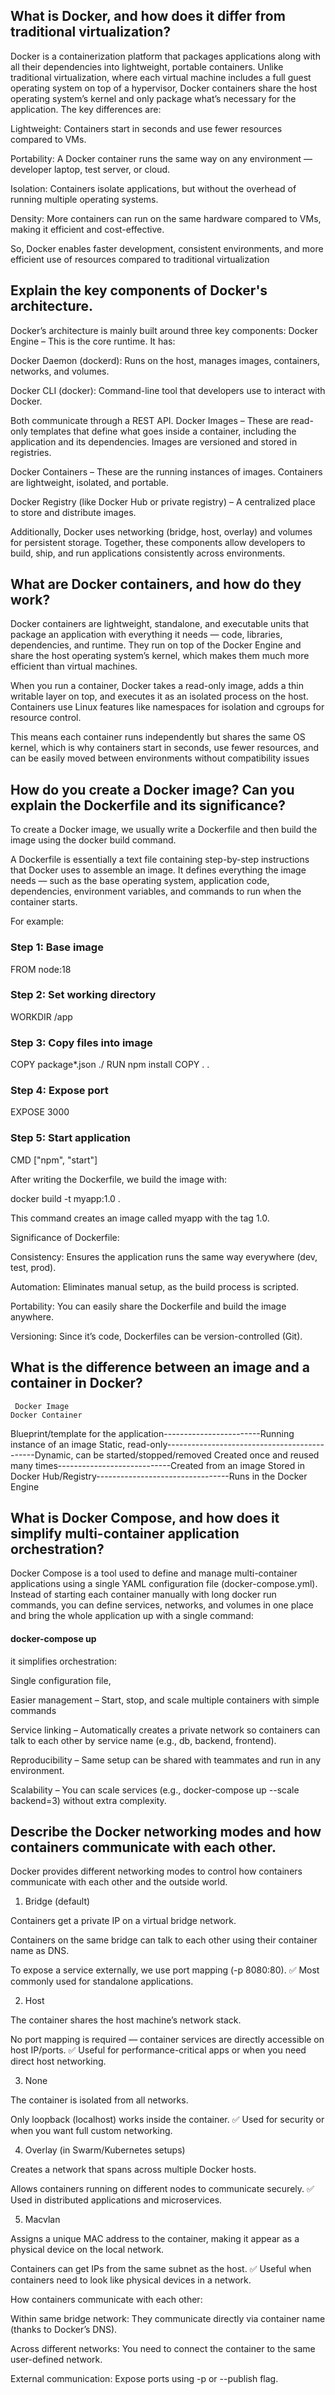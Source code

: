 ## What is Docker, and how does it differ from traditional virtualization?
Docker is a containerization platform that packages applications along with all their dependencies into lightweight, portable containers. Unlike traditional virtualization, where each virtual machine includes a full guest operating system on top of a hypervisor, Docker containers share the host operating system’s kernel and only package what’s necessary for the application.
The key differences are:

Lightweight: Containers start in seconds and use fewer resources compared to VMs.

Portability: A Docker container runs the same way on any environment — developer laptop, test server, or cloud.

Isolation: Containers isolate applications, but without the overhead of running multiple operating systems.

Density: More containers can run on the same hardware compared to VMs, making it efficient and cost-effective.

So, Docker enables faster development, consistent environments, and more efficient use of resources compared to traditional virtualization

##     Explain the key components of Docker's architecture.
Docker’s architecture is mainly built around three key components:
Docker Engine – This is the core runtime. It has:

Docker Daemon (dockerd): Runs on the host, manages images, containers, networks, and volumes.

Docker CLI (docker): Command-line tool that developers use to interact with Docker.

Both communicate through a REST API.
Docker Images – These are read-only templates that define what goes inside a container, including the application and its dependencies. Images are versioned and stored in registries.

Docker Containers – These are the running instances of images. Containers are lightweight, isolated, and portable.

Docker Registry (like Docker Hub or private registry) – A centralized place to store and distribute images.

Additionally, Docker uses networking (bridge, host, overlay) and volumes for persistent storage.
Together, these components allow developers to build, ship, and run applications consistently across environments.

##     What are Docker containers, and how do they work?
Docker containers are lightweight, standalone, and executable units that package an application with everything it needs — code, libraries, dependencies, and runtime. They run on top of the Docker Engine and share the host operating system’s kernel, which makes them much more efficient than virtual machines.

When you run a container, Docker takes a read-only image, adds a thin writable layer on top, and executes it as an isolated process on the host. Containers use Linux features like namespaces for isolation and cgroups for resource control.

This means each container runs independently but shares the same OS kernel, which is why containers start in seconds, use fewer resources, and can be easily moved between environments without compatibility issues

##    How do you create a Docker image? Can you explain the Dockerfile and its significance?
To create a Docker image, we usually write a Dockerfile and then build the image using the docker build command.

A Dockerfile is essentially a text file containing step-by-step instructions that Docker uses to assemble an image. It defines everything the image needs — such as the base operating system, application code, dependencies, environment variables, and commands to run when the container starts.

For example:

### Step 1: Base image
FROM node:18

### Step 2: Set working directory
WORKDIR /app

### Step 3: Copy files into image
COPY package*.json ./
RUN npm install
COPY . .

### Step 4: Expose port
EXPOSE 3000

### Step 5: Start application
CMD ["npm", "start"]

After writing the Dockerfile, we build the image with:

docker build -t myapp:1.0 .

This command creates an image called myapp with the tag 1.0.

Significance of Dockerfile:

Consistency: Ensures the application runs the same way everywhere (dev, test, prod).

Automation: Eliminates manual setup, as the build process is scripted.

Portability: You can easily share the Dockerfile and build the image anywhere.

Versioning: Since it’s code, Dockerfiles can be version-controlled (Git).

##     What is the difference between an image and a container in Docker?
     Docker Image	                                                   Docker Container
Blueprint/template for the application------------------------Running instance of an image
Static, read-only---------------------------------------------Dynamic, can be started/stopped/removed
Created once and reused many times----------------------------Created from an image
Stored in Docker Hub/Registry---------------------------------Runs in the Docker Engine
##     What is Docker Compose, and how does it simplify multi-container application orchestration?
Docker Compose is a tool used to define and manage multi-container applications using a single YAML configuration file (docker-compose.yml). Instead of starting each container manually with long docker run commands, you can define services, networks, and volumes in one place and bring the whole application up with a single command:
#### docker-compose up

it simplifies orchestration:

Single configuration file, 

Easier management – Start, stop, and scale multiple containers with simple commands

Service linking – Automatically creates a private network so containers can talk to each other by service name (e.g., db, backend, frontend).

Reproducibility – Same setup can be shared with teammates and run in any environment.

Scalability – You can scale services (e.g., docker-compose up --scale backend=3) without extra complexity.

##     Describe the Docker networking modes and how containers communicate with each other.
Docker provides different networking modes to control how containers communicate with each other and the outside world.

1. Bridge (default)

Containers get a private IP on a virtual bridge network.

Containers on the same bridge can talk to each other using their container name as DNS.

To expose a service externally, we use port mapping (-p 8080:80).
✅ Most commonly used for standalone applications.

2. Host

The container shares the host machine’s network stack.

No port mapping is required — container services are directly accessible on host IP/ports.
✅ Useful for performance-critical apps or when you need direct host networking.

3. None

The container is isolated from all networks.

Only loopback (localhost) works inside the container.
✅ Used for security or when you want full custom networking.

4. Overlay (in Swarm/Kubernetes setups)

Creates a network that spans across multiple Docker hosts.

Allows containers running on different nodes to communicate securely.
✅ Used in distributed applications and microservices.

5. Macvlan

Assigns a unique MAC address to the container, making it appear as a physical device on the local network.

Containers can get IPs from the same subnet as the host.
✅ Useful when containers need to look like physical devices in a network.

How containers communicate with each other:

Within same bridge network: They communicate directly via container name (thanks to Docker’s DNS).

Across different networks: You need to connect the container to the same user-defined network.

External communication: Expose ports using -p or --publish flag.
